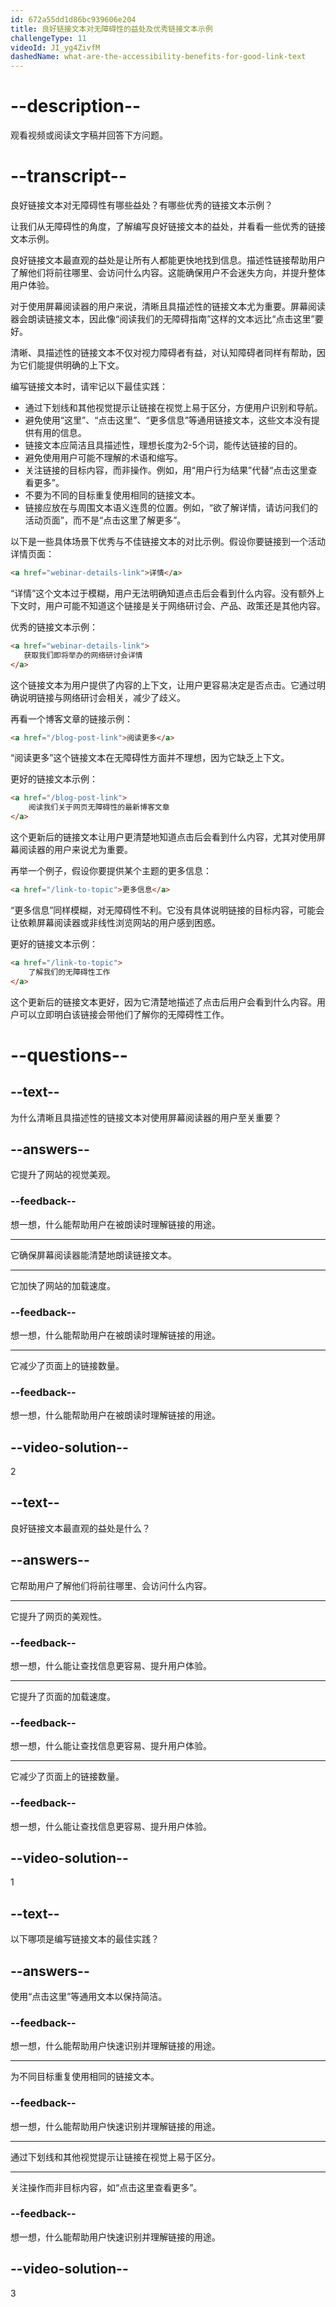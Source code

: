 ```yaml
---
id: 672a55dd1d86bc939606e204
title: 良好链接文本对无障碍性的益处及优秀链接文本示例
challengeType: 11
videoId: JI_yg4ZivfM
dashedName: what-are-the-accessibility-benefits-for-good-link-text
---
```


# --description--

观看视频或阅读文字稿并回答下方问题。

# --transcript--

良好链接文本对无障碍性有哪些益处？有哪些优秀的链接文本示例？

让我们从无障碍性的角度，了解编写良好链接文本的益处，并看看一些优秀的链接文本示例。

良好链接文本最直观的益处是让所有人都能更快地找到信息。描述性链接帮助用户了解他们将前往哪里、会访问什么内容。这能确保用户不会迷失方向，并提升整体用户体验。

对于使用屏幕阅读器的用户来说，清晰且具描述性的链接文本尤为重要。屏幕阅读器会朗读链接文本，因此像“阅读我们的无障碍指南”这样的文本远比“点击这里”要好。

清晰、具描述性的链接文本不仅对视力障碍者有益，对认知障碍者同样有帮助，因为它们能提供明确的上下文。

编写链接文本时，请牢记以下最佳实践：

- 通过下划线和其他视觉提示让链接在视觉上易于区分，方便用户识别和导航。
- 避免使用“这里”、“点击这里”、“更多信息”等通用链接文本，这些文本没有提供有用的信息。
- 链接文本应简洁且具描述性，理想长度为2-5个词，能传达链接的目的。
- 避免使用用户可能不理解的术语和缩写。
- 关注链接的目标内容，而非操作。例如，用“用户行为结果”代替“点击这里查看更多”。
- 不要为不同的目标重复使用相同的链接文本。
- 链接应放在与周围文本语义连贯的位置。例如，“欲了解详情，请访问我们的活动页面”，而不是“点击这里了解更多”。

以下是一些具体场景下优秀与不佳链接文本的对比示例。假设你要链接到一个活动详情页面：

```html
<a href="webinar-details-link">详情</a>
```

“详情”这个文本过于模糊，用户无法明确知道点击后会看到什么内容。没有额外上下文时，用户可能不知道这个链接是关于网络研讨会、产品、政策还是其他内容。

优秀的链接文本示例：

```html
<a href="webinar-details-link">
   获取我们即将举办的网络研讨会详情
</a>
```

这个链接文本为用户提供了内容的上下文，让用户更容易决定是否点击。它通过明确说明链接与网络研讨会相关，减少了歧义。

再看一个博客文章的链接示例：

```html
<a href="/blog-post-link">阅读更多</a>
```

“阅读更多”这个链接文本在无障碍性方面并不理想，因为它缺乏上下文。

更好的链接文本示例：

```html
<a href="/blog-post-link">
    阅读我们关于网页无障碍性的最新博客文章
</a>
```

这个更新后的链接文本让用户更清楚地知道点击后会看到什么内容，尤其对使用屏幕阅读器的用户来说尤为重要。

再举一个例子，假设你要提供某个主题的更多信息：

```html
<a href="/link-to-topic">更多信息</a>
```

“更多信息”同样模糊，对无障碍性不利。它没有具体说明链接的目标内容，可能会让依赖屏幕阅读器或非线性浏览网站的用户感到困惑。

更好的链接文本示例：

```html
<a href="/link-to-topic">
    了解我们的无障碍性工作
</a>
```

这个更新后的链接文本更好，因为它清楚地描述了点击后用户会看到什么内容。用户可以立即明白该链接会带他们了解你的无障碍性工作。

# --questions--

## --text--

为什么清晰且具描述性的链接文本对使用屏幕阅读器的用户至关重要？

## --answers--

它提升了网站的视觉美观。

### --feedback--

想一想，什么能帮助用户在被朗读时理解链接的用途。

---

它确保屏幕阅读器能清楚地朗读链接文本。

---

它加快了网站的加载速度。

### --feedback--

想一想，什么能帮助用户在被朗读时理解链接的用途。

---

它减少了页面上的链接数量。

### --feedback--

想一想，什么能帮助用户在被朗读时理解链接的用途。

## --video-solution--

2

## --text--

良好链接文本最直观的益处是什么？

## --answers--

它帮助用户了解他们将前往哪里、会访问什么内容。

---

它提升了网页的美观性。

### --feedback--

想一想，什么能让查找信息更容易、提升用户体验。

---

它提升了页面的加载速度。

### --feedback--

想一想，什么能让查找信息更容易、提升用户体验。

---

它减少了页面上的链接数量。

### --feedback--

想一想，什么能让查找信息更容易、提升用户体验。

## --video-solution--

1

## --text--

以下哪项是编写链接文本的最佳实践？

## --answers--

使用“点击这里”等通用文本以保持简洁。

### --feedback--

想一想，什么能帮助用户快速识别并理解链接的用途。

---

为不同目标重复使用相同的链接文本。

### --feedback--

想一想，什么能帮助用户快速识别并理解链接的用途。

---

通过下划线和其他视觉提示让链接在视觉上易于区分。

---

关注操作而非目标内容，如“点击这里查看更多”。

### --feedback--

想一想，什么能帮助用户快速识别并理解链接的用途。

## --video-solution--

3

